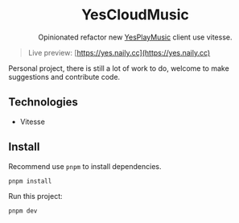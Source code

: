 <h1 align="center">
YesCloudMusic
</h1>

<div align="center">

Opinionated refactor new [YesPlayMusic](https://github.com/qier222/YesPlayMusic) client use vitesse.

</div>

> Live preview: [https://yes.naily.cc](https://yes.naily.cc)

Personal project, there is still a lot of work to do, welcome to make suggestions and contribute code.

## Technologies

- Vitesse

## Install

Recommend use `pnpm` to install dependencies.

```sh
pnpm install
```

Run this project:

```sh
pnpm dev
```
